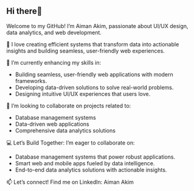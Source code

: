 ## Hi there👋
Welcome to my GitHub! I’m Aiman Akim, passionate about UI/UX design, data analytics, and web development.

👀 I love creating efficient systems that transform data into actionable insights and building seamless, user-friendly web experiences.

🌱 I’m currently enhancing my skills in:
- Building seamless, user-friendly web applications with modern frameworks.
- Developing data-driven solutions to solve real-world problems.
- Designing intuitive UI/UX experiences that users love.

📍 I’m looking to collaborate on projects related to:
- Database management systems
- Data-driven web applications
- Comprehensive data analytics solutions

💻 Let’s Build Together:
I’m eager to collaborate on:
- Database management systems that power robust applications.
- Smart web and mobile apps fueled by data intelligence.
- End-to-end data analytics solutions with actionable insights.
  
📫 Let’s connect! Find me on LinkedIn: Aiman Akim



